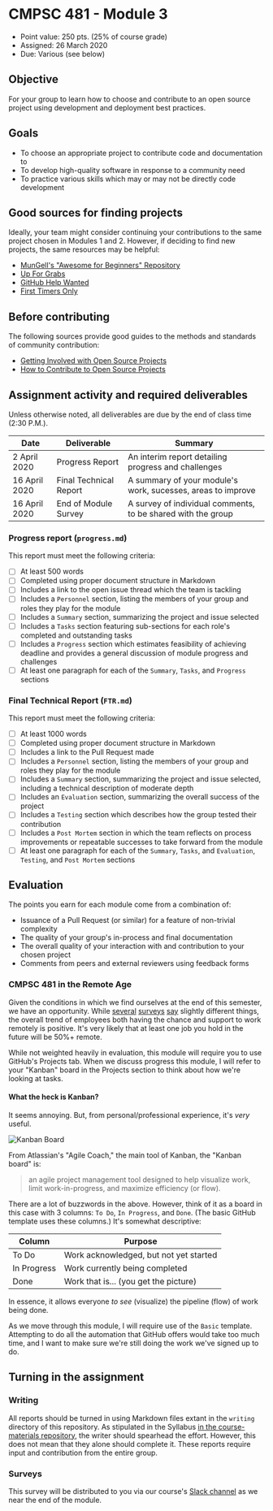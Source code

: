# CMPSC 481 - Module 3

* Point value: 250 pts. (25% of course grade)
* Assigned: 26 March 2020
* Due: Various (see below)

## Objective

For your group to learn how to choose and contribute to an open source project using development and deployment best practices.

## Goals

* To choose an appropriate project to contribute code and documentation to
* To develop high-quality software in response to a community need
* To practice various skills which may or may not be directly code development

## Good sources for finding projects

Ideally, your team might consider continuing your contributions to the same project chosen in Modules 1 and 2. However, if deciding to find new projects, the same resources may be helpful:

* [MunGell's "Awesome for Beginners" Repository](https://github.com/MunGell/awesome-for-beginners)
* [Up For Grabs](https://up-for-grabs.net/)
* [GitHub Help Wanted](http://github-help-wanted.com/)
* [First Timers Only](https://www.firsttimersonly.com/)

## Before contributing

The following sources provide good guides to the methods and standards of community contribution:

* [Getting Involved with Open Source Projects](https://blog.teamtreehouse.com/getting-involved-open-source-projects)
* [How to Contribute to Open Source Projects](https://opensource.guide/how-to-contribute/)

## Assignment activity and required deliverables

Unless otherwise noted, all deliverables are due by the end of class time (2:30 P.M.).

| Date            | Deliverable           | Summary                                                     |
|-----------------|-----------------------|-------------------------------------------------------------|
| 2 April 2020    | Progress Report       | An interim report detailing progress and challenges         | 
| 16 April 2020   | Final Technical Report| A summary of your module's work, sucesses, areas to improve |
| 16 April 2020   | End of Module Survey  | A survey of individual comments, to be shared with the group|

### Progress report (`progress.md`)

This report must meet the following criteria:

- [ ] At least 500 words
- [ ] Completed using proper document structure in Markdown
- [ ] Includes a link to the open issue thread which the team is tackling
- [ ] Includes a `Personnel` section, listing the members of your group and roles they play for the module
- [ ] Includes a `Summary` section, summarizing the project and issue selected
- [ ] Includes a `Tasks` section featuring sub-sections for each role's completed and outstanding tasks
- [ ] Includes a `Progress` section which estimates feasibility of achieving deadline and provides a general discussion of module progress and challenges
- [ ] At least one paragraph for each of the `Summary`, `Tasks`, and `Progress` sections

### Final Technical Report (`FTR.md`)

This report must meet the following criteria:

- [ ] At least 1000 words
- [ ] Completed using proper document structure in Markdown
- [ ] Includes a link to the Pull Request made
- [ ] Includes a `Personnel` section, listing the members of your group and roles they play for the module
- [ ] Includes a `Summary` section, summarizing the project and issue selected, including a technical description of moderate depth
- [ ] Includes an `Evaluation` section, summarizing the overall success of the project
- [ ] Includes a `Testing` section which describes how the group tested their contribution
- [ ] Includes a `Post Mortem` section in which the team reflects on process improvements or repeatable successes to take forward from the module
- [ ] At least one paragraph for each of the `Summary`, `Tasks`, and `Evaluation`, `Testing`, and `Post Mortem` sections

## Evaluation

The points you earn for each module come from a combination of:

* Issuance of a Pull Request (or similar) for a feature of non-trivial complexity
* The quality of your group's in-process and final documentation
* The overall quality of your interaction with and contribution to your chosen project
* Comments from peers and external reviewers using feedback forms

### CMPSC 481 in the Remote Age

Given the conditions in which we find ourselves at the end of this semester, we have an opportunity. While [several](https://insights.stackoverflow.com/survey/2019#work-_-how-often-do-developers-work-remotely) [surveys](https://buffer.com/state-of-remote-work-2019) [say](https://www.flexjobs.com/blog/post/flexjobs-gwa-report-remote-growth/) slightly different things, the overall trend of employees both having the chance and support to work remotely is positive. It's very likely that at least one job you hold in the future will be 50%+ remote.

While not weighted heavily in evaluation, this module will require you to use GitHub's Projects tab. When we discuss progress this module, I will refer to your "Kanban" board in the Projects section to think about how we're looking at tasks.

#### What the heck is Kanban?

It seems annoying. But, from personal/professional experience, it's _very_ useful.

![Kanban Board](https://external-content.duckduckgo.com/iu/?u=https%3A%2F%2Fkanbanzone.com%2Fwp-content%2Fuploads%2F2018%2F01%2FKanban-Zone-simple-kanban-board.jpg&f=1&nofb=1)

From Atlassian's "Agile Coach," the main tool of Kanban, the "Kanban board" is:

> an agile project management tool designed to help visualize work, limit work-in-progress, and maximize efficiency (or flow).

There are a lot of buzzwords in the above. However, think of it as a board in this case with 3 columns: `To Do`, `In Progress`, and `Done`. (The basic GitHub template uses these columns.) It's somewhat descriptive:

| Column | Purpose |
|--------|---------|
| To Do  | Work acknowledged, but not yet started |
| In Progress | Work currently being completed |
| Done | Work that is... (you get the picture) |

In essence, it allows everyone _to see_ (visualize) the pipeline (flow) of work being done.

As we move through this module, I will require use of the `Basic` template. Attempting to do all the automation that GitHub offers would take too much time, and I want to make sure we're still doing the work we've signed up to do.

## Turning in the assignment

### Writing

All reports should be turned in using Markdown files extant in the `writing` directory of this repository. As stipulated in the Syllabus [in the course-materials repository](https://github.com/allegheny-college-cmpsc-481-spring-2020/course-materials), the writer should spearhead the effort. However, this does not mean that they alone should complete it. These reports require input and contribution from the entire group.

### Surveys

This survey will be distributed to you via our course's [Slack channel](http://cmpsc-481-sp-2020.slack.com) as we near the end of the module.
